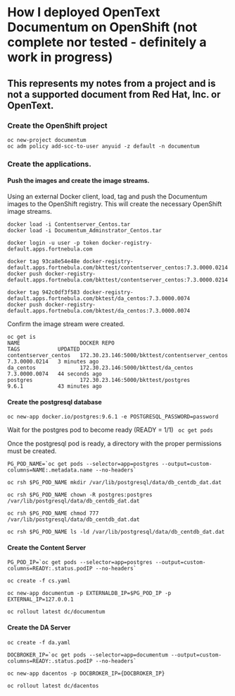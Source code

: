 # How I deployed OpenText Documentum on OpenShift (not complete nor tested - definitely a work in progress)
## This represents my notes from a project and is not a supported document from Red Hat, Inc. or OpenText.
### Create the OpenShift project
```
oc new-project documentum
oc adm policy add-scc-to-user anyuid -z default -n documentum
```
### Create the applications.

#### Push the images and create the image streams.

Using an external Docker client, load, tag and push the Documentum images
to the OpenShift registry. This will create the necessary OpenShift image streams.

```
docker load -i Contentserver_Centos.tar
docker load -i Documentum_Adminstrator_Centos.tar

docker login -u user -p token docker-registry-default.apps.fortnebula.com

docker tag 93ca8e54e48e docker-registry-default.apps.fortnebula.com/bkttest/contentserver_centos:7.3.0000.0214
docker push docker-registry-default.apps.fortnebula.com/bkttest/contentserver_centos:7.3.0000.0214

docker tag 942c0df3f583 docker-registry-default.apps.fortnebula.com/bktest/da_centos:7.3.0000.0074
docker push docker-registry-default.apps.fortnebula.com/bktest/da_centos:7.3.0000.0074
```
Confirm the image stream were created.

```
oc get is
NAME                   DOCKER REPO                                       TAGS            UPDATED
contentserver_centos   172.30.23.146:5000/bkttest/contentserver_centos   7.3.0000.0214   3 minutes ago
da_centos              172.30.23.146:5000/bkttest/da_centos              7.3.0000.0074   44 seconds ago
postgres               172.30.23.146:5000/bkttest/postgres               9.6.1           43 minutes ago
```

#### Create the postgresql database

```oc new-app docker.io/postgres:9.6.1 -e POSTGRESQL_PASSWORD=password```

Wait for the postgres pod to become ready (READY = 1/1)
``` oc get pods```

Once the postgresql pod is ready, a directory with the proper permissions must be created.

```
PG_POD_NAME=`oc get pods --selector=app=postgres --output=custom-columns=NAME:.metadata.name --no-headers`

oc rsh $PG_POD_NAME mkdir /var/lib/postgresql/data/db_centdb_dat.dat

oc rsh $PG_POD_NAME chown -R postgres:postgres /var/lib/postgresql/data/db_centdb_dat.dat

oc rsh $PG_POD_NAME chmod 777 /var/lib/postgresql/data/db_centdb_dat.dat

oc rsh $PG_POD_NAME ls -ld /var/lib/postgresql/data/db_centdb_dat.dat
```


#### Create the Content Server

```
PG_POD_IP=`oc get pods --selector=app=postgres --output=custom-columns=READY:.status.podIP --no-headers`

oc create -f cs.yaml

oc new-app documentum -p EXTERNALDB_IP=$PG_POD_IP -p EXTERNAL_IP=127.0.0.1

oc rollout latest dc/documentum
```

#### Create the DA Server

```
oc create -f da.yaml

DOCBROKER_IP=`oc get pods --selector=app=documentum --output=custom-columns=READY:.status.podIP --no-headers`

oc new-app dacentos -p DOCBROKER_IP={DOCBROKER_IP}

oc rollout latest dc/dacentos
```